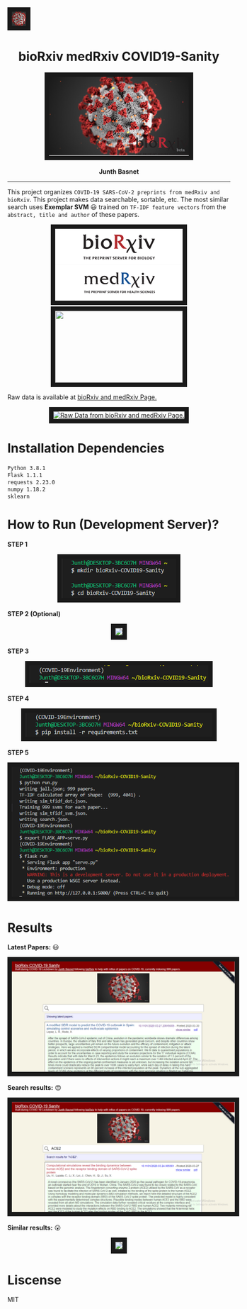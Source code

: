  <img src="./static/favicon.png" border="10">
   <p align="center">
   <h1 align="center">bioRxiv medRxiv COVID19-Sanity</h1>
</p>

<p align="center">
  <img src="./static/bioRxiv_COVID-19.png" border="10">
</p>
<p align="center">
  <strong>Junth Basnet</strong>
</p>

---

This project organizes `COVID-19 SARS-CoV-2 preprints from medRxiv and bioRxiv`. This project makes data searchable, sortable, etc. The most similar search uses **Exemplar SVM** :smiley: trained on `TF-IDF feature vectors` from the `abstract, title and author` of these papers.

<p align="center">
  <img src="./assets/bioRxiv-medRxiv.png" border="10">                                <img src="https://imgur.com/zIWk2E5.png" border="10" width="288" height="162">
</p>

Raw data is available at [bioRxiv and medRxiv Page.](https://connect.biorxiv.org/relate/collection_json.php?grp=181)

<p align="center">
  <a href="https://connect.biorxiv.org/relate/collection_json.php?grp=181" target="_blank"><img src="https://imgur.com/rpe0MaJ.png"
alt="Raw Data from bioRxiv and medRxiv Page." border="10" /></a>
</p>
  
# Installation Dependencies  
```
Python 3.8.1
Flask 1.1.1
requests 2.23.0
numpy 1.18.2
sklearn
```

# How to Run (Development Server)?
**STEP 1**
<p align="center">
<img src="./assets/Step1.PNG" border="10"></p>

**STEP 2 (Optional)**
<p align="center">
<img src="https://imgur.com/fR7UBVB.png" border="10"></p>

**STEP 3**
<p align="center">
<img src="./assets/Step3.PNG" border="10"></p>

**STEP 4**
<p align="center">
<img src="./assets/Step4.PNG" border="10"></p>

**STEP 5**
<p align="center">
<img src="./assets/Step5.PNG" border="10"></p>

# Results

**Latest Papers:** :smiley:
<p align="center">
<img src="./assets/Screenshot1.PNG" border="10"></p>

**Search results:** :heart_eyes:
<p align="center">
<img src="./assets/Screenshot2.PNG" border="10"></p>

**Similar results:** :open_mouth:
<p align="center">
<img src="./assets/bioRxiv_COVID-19_Sanity_Similarity.gif" border="10"></p>

# Liscense
MIT
